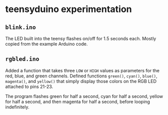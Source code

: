 # teensyduino experimentation

## `blink.ino`

The LED built into the teensy flashes on/off for 1.5 seconds each. Mostly copied from the example Arduino code.

## `rgbled.ino`

Added a function that takes three `LOW` or `HIGH` values as parameters for the red, blue, and green channels. Defined functions `green()`, `cyan()`, `blue()`, `magenta()`, and `yellow()` that simply display those colors on the RGB LED attached to pins 21-23.

The program flashes green for half a second, cyan for half a second, yellow for half a second, and then magenta for half a second, before looping indefinitely.